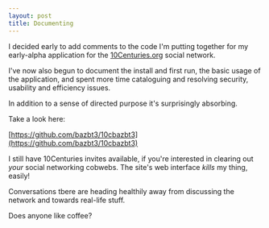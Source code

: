 ```yaml
---
layout: post
title: Documenting
---
```


I decided early to add comments to the code I'm putting together for my early-alpha application for the [10Centuries.org](http://10centuries.org) social network.

I've now also begun to document the install and first run, the basic usage of the application, and spent more time cataloguing and resolving security, usability and efficiency issues.

In addition to a sense of directed purpose it's surprisingly absorbing.

Take a look here:

[https://github.com/bazbt3/10cbazbt3](https://github.com/bazbt3/10cbazbt3)

I still have 10Centuries invites available, if you're interested in clearing out *your* social networking cobwebs.  The site's web interface *kills* my thing, easily!

Conversations tbere are heading healthily away from discussing the network and towards real-life stuff.

Does anyone like coffee?
